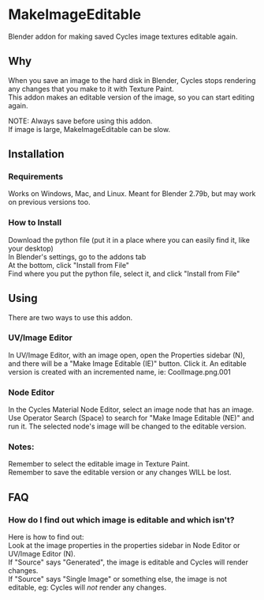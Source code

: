 # MakeImageEditable
Blender addon for making saved Cycles image textures editable again.

## Why
When you save an image to the hard disk in Blender, Cycles stops rendering any changes that you make to it with Texture Paint.  
This addon makes an editable version of the image, so you can start editing again.

NOTE: Always save before using this addon.  
If image is large, MakeImageEditable can be slow.

## Installation  
### Requirements  
Works on Windows, Mac, and Linux.
Meant for Blender 2.79b, but may work on previous versions too.  
### How to Install  
Download the python file (put it in a place where you can easily find it, like your desktop)  
In Blender's settings, go to the addons tab  
At the bottom, click "Install from File"  
Find where you put the python file, select it, and click "Install from File"  

## Using
There are two ways to use this addon.  
### UV/Image Editor
In UV/Image Editor, with an image open, open the Properties sidebar (N), and there will be a "Make Image Editable (IE)" button. Click it.
An editable version is created with an incremented name, ie: CoolImage.png.001

### Node Editor
In the Cycles Material Node Editor, select an image node that has an image.
Use Operator Search (Space) to search for "Make Image Editable (NE)" and run it.
The selected node's image will be changed to the editable version.

### Notes:  
Remember to select the editable image in Texture Paint.  
Remember to save the editable version or any changes WILL be lost.

## FAQ
### How do I find out which image is editable and which isn't?  
Here is how to find out:  
Look at the image properties in the properties sidebar in Node Editor or UV/Image Editor (N).  
If "Source" says "Generated", the image is editable and Cycles will render changes.  
If "Source" says "Single Image" or something else, the image is not editable, eg: Cycles will *not* render any changes.
